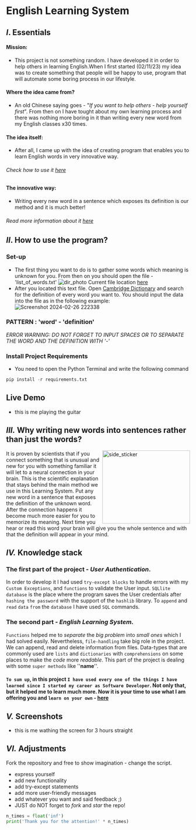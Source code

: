 # English Learning System

##  *I*. Essentials
#### Mission:
* This project is not something random. I have developed it in order to help others in learning English.When I first started (02/11/23) my idea was to create something that people will be happy to use, program that will automate some boring process in our lifestyle.

#### Where the idea came from?
* An old Chinese saying goes - "*If you want to help others - help yourself first*". From then on I have tought about
my own learning process and there was nothing more boring in it than writing every new word from my English classes x30 times.
#### The idea itself:
* After all, I came up with the idea of creating program that enables you to learn English words in very innovative way.
###### Check how to use it [here](https://github.com/sldimitrov/english_learning_system/blob/main/README.md#how-to-use-the-program)
#### The innovative way:
* Writing every new word in a sentence which exposes its definition is our method and it is much better!
###### Read more information about it [here](https://github.com/sldimitrov/english_learning_system/blob/main/README.md#why-writing-whole-sentences-with-the-new-words-instead-of-just-them)



## *II*. How to use the program?
### Set-up
* The first thing you want to do is to gather some words which meaning is unknown for you. From then on you should open the file - 'list_of_words.txt' ![dir_photo](https://github.com/sldimitrov/english_learning_system/assets/135168991/fb83d993-bf4a-40ae-8f9e-78838993d5f4)
Current file location [here](https://github.com/sldimitrov/english_learning_system/blob/main/learning_system_project/list_of_words.txt)
* After you located this text file. Open [Cambridge Dictionary](https://dictionary.cambridge.org/#google_vignette) and search for the definition of every word you want to. You should input the data into the file as in the following example: ![Screenshot 2024-02-26 222338](https://github.com/sldimitrov/english_learning_system/assets/135168991/8631ac94-6c8f-4431-9a5b-20d58062fd62)
### **PATTERN : 'word' - 'definition'**
*ERROR WARNING: DO NOT FORGET TO INPUT SPACES OR TO SEPARATE THE WORD AND THE DEFINITION WITH '-'*
### Install Project Requirements
* You need to open the Python Terminal and write the following command
```python
pip install -r requirements.txt
 ```



## Live Demo

* this is me playing the guitar

## *III.* Why writing new words into sentences rather than just the words?
<img align="right" width=240px height=200px alt="side_sticker" src="https://dana.org/app/uploads/2023/09/qa-what-happens-synapse.jpeg"/>
It is proven by scientists that if you connect something that is unusual and new for you
with something familiar it will let to a neural connection in your brain. This is the scientific explanation
that stays behind the main method we use in this Learning System. Put any new word
in a sentence that exposes the definition of the unknown word. After the connection happens
it become much more easier for you to memorize its meaning. Next time you hear or read this word your brain will give you the
whole sentence and with that the definition will appear in your mind.


## *IV.* Knowledge stack
 ### The first part of the project - *User Authentication*. 
In order to develop it I had used `try-except blocks` to handle errors with my `Custom Exceptions`, and `functions` to validate the User input.
`SQLlite database` is the place where the program saves the User credentials after `hashing the password` with the support of the
`hashlib` library. To `append` and `read` `data` `from` the `database` I have used `SQL` commands.
 ### The second part - *English Learning System*.
 
  `Functions` helped me to *separate* the *big problem* into *small ones* which I had
solved easily. Nevertheless, `file-handling` take big role in the project. We can append, read and delete information from files.
Data-types that are commonly used are `lists` and `dictionaries` with `comprehensions` on some places to make the *code* more *readable*.
This part of the project is dealing with some `super methods` like ''__name__''.
 #### `To sum up`, in this project `I have used every one of the things I have learned since I started my career as Software Developer`. Not only that, but it helped me to learn much more. Now it is your time to use what I am offering you and `learn on your own` - [here](https://github.com/sldimitrov/english_learning_system/blob/main/learning_system_project/__main__.py)

## *V.* Screenshots

* this is me wathing the screen for 3 hours straight

## *VI.* Adjustments

Fork the repository and free to show imagination - change the script.
* express yourself
* add new functionality
* add try-except statements
* add more user-friendly messages
* add whatever you want and said feedback ;)
* JUST do NOT forget to *fork* and *star* the repo!
```python 
n_times = float('inf')
print('Thank you for the attention!' * n_times)
```
